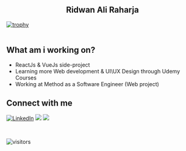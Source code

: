 <h2 align="center">Ridwan Ali Raharja</h2>

[![trophy](https://github-profile-trophy.vercel.app/?username=ridwanraharja&theme=onedark)](https://github.com/ryo-ma/github-profile-trophy)
<br/>
<br/>
<h2>What am i working on?</h2>

* ReactJs & VueJs side-project
* Learning more Web development & UI\UX Design through Udemy Courses
* Working at Method as a Software Engineer (Web project)

<h2>Connect with me</h2>

<a href="https://www.linkedin.com/in/ridwanraharja/"><img src="https://img.shields.io/badge/linkedin-%230A66C2.svg?style=plastic&logo=linkedin&logoColor=white" alt="LinkedIn"/></a>
<a href="https://twitter.com/ridwanraharja"><img src="https://img.shields.io/twitter/url?style=social&url=https%3A%2F%2Ftwitter.com%2Fjsedlacekjr"></a>
<a href="https://www.youtube.com/channel/UC9uCTSWE_3udaHCc6-H9-9Q"><img src="https://img.shields.io/youtube/channel/subscribers/UC9uCTSWE_3udaHCc6-H9-9Q?style=social"></a>
 </div><br>
 
![visitors](https://visitor-badge.glitch.me/badge?page_id=ridwanraharja.ridwanraharja)
